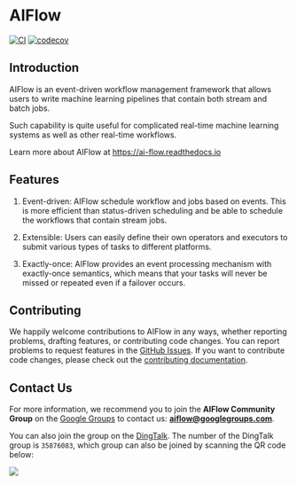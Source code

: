 # AIFlow

[![CI](https://github.com/flink-extended/ai-flow/actions/workflows/flink_ai_flow_ci.yml/badge.svg)](https://github.com/flink-extended/ai-flow/actions/workflows/flink_ai_flow_ci.yml)
[![codecov](https://codecov.io/gh/flink-extended/ai-flow/branch/master/graph/badge.svg?token=ISWZNXUYO5)](https://codecov.io/gh/flink-extended/ai-flow)

## Introduction

AIFlow is an event-driven workflow management framework that allows users to write machine learning pipelines that contain both stream and batch jobs.

Such capability is quite useful for complicated real-time machine learning systems as well as other real-time workflows.

Learn more about AIFlow at https://ai-flow.readthedocs.io

## Features

1. Event-driven: AIFlow schedule workflow and jobs based on events. This is more efficient than status-driven scheduling and be able to schedule the workflows that contain stream jobs.

2. Extensible: Users can easily define their own operators and executors to submit various types of tasks to different platforms.

3. Exactly-once: AIFlow provides an event processing mechanism with exactly-once semantics, which means that your tasks will never be missed or repeated even if a failover occurs.

## Contributing

We happily welcome contributions to AIFlow in any ways, whether reporting problems, drafting features, or contributing code changes.
You can report problems to request features in the [GitHub Issues](https://github.com/flink-extended/ai-flow/issues).
If you want to contribute code changes, please check out the [contributing documentation](./CONTRIBUTING.md).


## Contact Us

For more information, we recommend you to join the **AIFlow Community Group** on the [Google Groups](https://groups.google.com) to contact us: **aiflow@googlegroups.com**.

You can also join the group on the [DingTalk](https://www.dingtalk.com). The number of the DingTalk group is `35876083`, which group can also be joined by scanning the QR code below:

![](https://raw.githubusercontent.com/wiki/alibaba/flink-ai-extended/images/dingtalk_qr_code.png)
